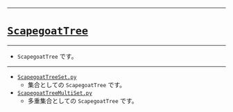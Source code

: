 _____

# [`ScapegoatTree`](https://github.com/titanium-22/Library_py/blob/main/DataStructures/ScapegoatTree)
<!-- code=https://github.com/titanium-22/Library_py/blob/main/DataStructures\ScapegoatTree\ScapegoatTree.py -->

_____

- `ScapegoatTree` です。

_____

- [`ScapegoatTreeSet.py`](./ScapegoatTreeSet.md)
  - 集合としての `ScapegoatTree` です。
- [`ScapegoatTreeMultiSet.py`](./ScapegoatTreeMultiset.md)
  - 多重集合としての `ScapegoatTree` です。

